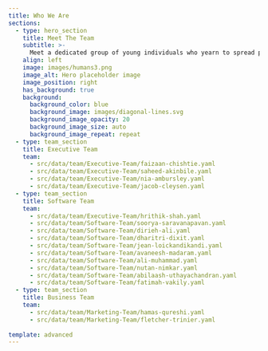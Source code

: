```yaml
---
title: Who We Are
sections:
  - type: hero_section
    title: Meet The Team
    subtitle: >-
      Meet a dedicated group of young individuals who yearn to spread positivity and love through software. We encourage our team to be proud of their creativity, be optimistic and open-minded about technology while giving back to the community through Software for Love. 
    align: left
    image: images/humans3.png
    image_alt: Hero placeholder image
    image_position: right
    has_background: true
    background:
      background_color: blue
      background_image: images/diagonal-lines.svg
      background_image_opacity: 20
      background_image_size: auto
      background_image_repeat: repeat
  - type: team_section
    title: Executive Team
    team:
      - src/data/team/Executive-Team/faizaan-chishtie.yaml
      - src/data/team/Executive-Team/saheed-akinbile.yaml
      - src/data/team/Executive-Team/nia-ambursley.yaml
      - src/data/team/Executive-Team/jacob-cleysen.yaml
  - type: team_section
    title: Software Team
    team:
      - src/data/team/Executive-Team/hrithik-shah.yaml
      - src/data/team/Software-Team/soorya-saravanapavan.yaml
      - src/data/team/Software-Team/dirieh-ali.yaml
      - src/data/team/Software-Team/dharitri-dixit.yaml
      - src/data/team/Software-Team/jean-loickandikandi.yaml
      - src/data/team/Software-Team/avaneesh-madaram.yaml
      - src/data/team/Software-Team/ali-muhammad.yaml
      - src/data/team/Software-Team/nutan-nimkar.yaml  
      - src/data/team/Software-Team/abilaash-uthayachandran.yaml
      - src/data/team/Software-Team/fatimah-vakily.yaml
  - type: team_section
    title: Business Team
    team:
      - src/data/team/Marketing-Team/hamas-qureshi.yaml
      - src/data/team/Marketing-Team/fletcher-trinier.yaml
  
template: advanced
---
```

